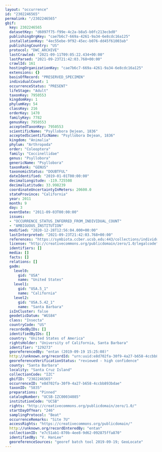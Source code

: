 ```yaml
---
layout: "occurrence"
id: "2302246565"
permalink: "/2302246565"
gbif:
  key: 2302246565
  datasetKey: "d6097f75-f99e-4c2a-b8a5-b0fc213ecbd0"
  publishingOrgKey: "cae7b6c7-669a-4261-9a34-6e8cdc16a125"
  installationKey: "4ec55ebe-9f92-45ec-b076-dd45f61003ab"
  publishingCountry: "US"
  protocol: "DWC_ARCHIVE"
  lastCrawled: "2021-09-11T09:05:22.434+00:00"
  lastParsed: "2021-09-23T21:42:03.768+00:00"
  crawlId: 161
  hostingOrganizationKey: "cae7b6c7-669a-4261-9a34-6e8cdc16a125"
  extensions: {}
  basisOfRecord: "PRESERVED_SPECIMEN"
  individualCount: 1
  occurrenceStatus: "PRESENT"
  lifeStage: "Adult"
  taxonKey: 7950553
  kingdomKey: 1
  phylumKey: 54
  classKey: 216
  orderKey: 1470
  familyKey: 7782
  genusKey: 7950553
  acceptedTaxonKey: 7950553
  scientificName: "Psyllobora Dejean, 1836"
  acceptedScientificName: "Psyllobora Dejean, 1836"
  kingdom: "Animalia"
  phylum: "Arthropoda"
  order: "Coleoptera"
  family: "Coccinellidae"
  genus: "Psyllobora"
  genericName: "Psyllobora"
  taxonRank: "GENUS"
  taxonomicStatus: "DOUBTFUL"
  dateIdentified: "2019-01-01T00:00:00"
  decimalLongitude: -119.725508
  decimalLatitude: 33.998239
  coordinateUncertaintyInMeters: 20600.0
  stateProvince: "California"
  year: 2011
  month: 9
  day: 3
  eventDate: "2011-09-03T00:00:00"
  issues:
  - "OCCURRENCE_STATUS_INFERRED_FROM_INDIVIDUAL_COUNT"
  - "AMBIGUOUS_INSTITUTION"
  modified: "2020-12-28T12:56:04.000+00:00"
  lastInterpreted: "2021-09-23T21:42:03.768+00:00"
  references: "https://symbiota.ccber.ucsb.edu:443/collections/individual/index.php?occid=129273"
  license: "http://creativecommons.org/publicdomain/zero/1.0/legalcode"
  identifiers: []
  media: []
  facts: []
  relations: []
  gadm:
    level0:
      gid: "USA"
      name: "United States"
    level1:
      gid: "USA.5_1"
      name: "California"
    level2:
      gid: "USA.5.42_1"
      name: "Santa Barbara"
  isInCluster: false
  geodeticDatum: "WGS84"
  class: "Insecta"
  countryCode: "US"
  recordedByIDs: []
  identifiedByIDs: []
  country: "United States of America"
  rightsHolder: "University of California, Santa Barbara"
  identifier: "129273"
  georeferencedBy: "entan (2019-09-19 15:25:08)"
  http://unknown.org/recordId: "urn:uuid:e8d702fa-30f9-4a27-b658-4ccbb893bdae"
  georeferenceVerificationStatus: "reviewed - high confidence"
  county: "Santa Barbara"
  locality: "Santa Cruz Island"
  collectionCode: "IZC"
  gbifID: "2302246565"
  occurrenceID: "e8d702fa-30f9-4a27-b658-4ccbb893bdae"
  taxonID: "5835"
  preparations: "Pinned"
  catalogNumber: "UCSB-IZC00034085"
  institutionCode: "UCSB"
  rights: "http://creativecommons.org/publicdomain/zero/1.0/"
  startDayOfYear: "246"
  samplingProtocol: "Beat"
  occurrenceRemarks: "Site 7U"
  accessRights: "https://creativecommons.org/publicdomain/"
  http://unknown.org/recordEnteredBy: "entan"
  collectionID: "e7c51ab1-870b-4ee8-9d62-092875ffa870"
  identifiedBy: "V. HanLee"
  georeferenceSources: "georef batch tool 2019-09-19; GeoLocate"
---
```

